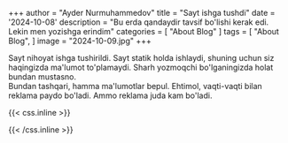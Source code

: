 +++
author = "Ayder Nurmuhammedov"
title = "Sayt ishga tushdi"
date = '2024-10-08'
description = "Bu erda qandaydir tavsif bo'lishi kerak edi. Lekin men yozishga erindim"
categories = [
    "About Blog"
]
tags = [
    "About Blog",
]
image = "2024-10-09.jpg"
+++



Sayt nihoyat ishga tushirildi. Sayt statik holda ishlaydi, shuning uchun siz haqingizda ma'lumot to'plamaydi. Sharh yozmoqchi bo'lganingizda holat bundan mustasno.
<br />
Bundan tashqari, hamma ma'lumotlar bepul. Ehtimol, vaqti-vaqti bilan reklama paydo bo'ladi. Ammo reklama juda kam bo'ladi.



{{< css.inline >}}
<style>
.emojify {
	font-family: Apple Color Emoji, Segoe UI Emoji, NotoColorEmoji, Segoe UI Symbol, Android Emoji, EmojiSymbols;
	font-size: 2rem;
	vertical-align: middle;
}
@media screen and (max-width:650px) {
  .nowrap {
    display: block;
    margin: 25px 0;
  }
}
</style>
{{< /css.inline >}}
